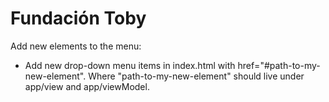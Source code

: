 # Fundación Toby

Add new elements to the menu:

- Add new drop-down menu items in index.html with href="#path-to-my-new-element". Where "path-to-my-new-element" should live under app/view and app/viewModel.
